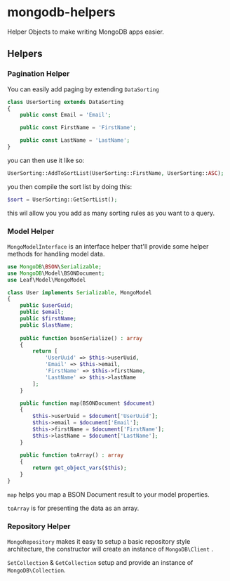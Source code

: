 # mongodb-helpers
Helper Objects to make writing MongoDB apps easier.

## Helpers

### Pagination Helper

You can easily add paging by extending ```DataSorting```

```php
class UserSorting extends DataSorting
{
    public const Email = 'Email';

    public const FirstName = 'FirstName';

    public const LastName = 'LastName';
}
```

you can then use it like so:

```php
UserSorting::AddToSortList(UserSorting::FirstName, UserSorting::ASC);
```

you then compile the sort list by doing this:

```php
$sort = UserSorting::GetSortList();
```

this wil allow you you add as many sorting rules as you want to a query.

### Model Helper

```MongoModelInterface``` is an interface helper that'll provide some helper methods for handling model data.

```php
use MongoDB\BSON\Serializable;
use MongoDB\Model\BSONDocument;
use Leaf\Model\MongoModel

class User implements Serializable, MongoModel
{
    public $userGuid;
    public $email;
    public $firstName;
    public $lastName;
    
    public function bsonSerialize() : array
    {
        return [
            'UserUuid' => $this->userUuid,
            'Email' => $this->email,
            'FirstName' => $this->firstName,
            'LastName' => $this->lastName
        ];
    }

    public function map(BSONDocument $document)
    {
        $this->userUuid = $document['UserUuid'];
        $this->email = $document['Email'];
        $this->firstName = $document['FirstName'];
        $this->lastName = $document['LastName'];
    }

    public function toArray() : array
    {
        return get_object_vars($this);
    }
}
```

```map``` helps you map a BSON Document result to your model properties.

```toArray``` is for presenting the data as an array.

### Repository Helper

```MongoRepository```  makes it easy to setup a basic repository style architecture, the constructor will create an instance of ```MongoDB\Client``` .

```SetCollection``` & ```GetCollection``` setup and provide an instance of ```MongoDB\Collection```.